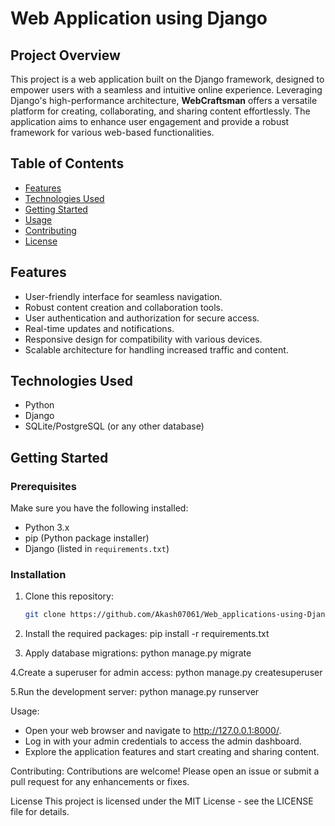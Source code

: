 # Web Application using Django

## Project Overview

This project is a web application built on the Django framework, designed to empower users with a seamless and intuitive online experience. Leveraging Django's high-performance architecture, **WebCraftsman** offers a versatile platform for creating, collaborating, and sharing content effortlessly. The application aims to enhance user engagement and provide a robust framework for various web-based functionalities.

## Table of Contents

- [Features](#features)
- [Technologies Used](#technologies-used)
- [Getting Started](#getting-started)
- [Usage](#usage)
- [Contributing](#contributing)
- [License](#license)

## Features

- User-friendly interface for seamless navigation.
- Robust content creation and collaboration tools.
- User authentication and authorization for secure access.
- Real-time updates and notifications.
- Responsive design for compatibility with various devices.
- Scalable architecture for handling increased traffic and content.

## Technologies Used

- Python
- Django
- SQLite/PostgreSQL (or any other database)

## Getting Started

### Prerequisites

Make sure you have the following installed:

- Python 3.x
- pip (Python package installer)
- Django (listed in `requirements.txt`)

### Installation

1. Clone this repository:
   ```bash
   git clone https://github.com/Akash07061/Web_applications-using-Django

2. Install the required packages:
   pip install -r requirements.txt

3. Apply database migrations:
   python manage.py migrate

4.Create a superuser for admin access:
  python manage.py createsuperuser

5.Run the development server:
  python manage.py runserver

Usage:
* Open your web browser and navigate to http://127.0.0.1:8000/.
* Log in with your admin credentials to access the admin dashboard.
* Explore the application features and start creating and sharing content.

Contributing:
Contributions are welcome! Please open an issue or submit a pull request for any enhancements or fixes.

License
This project is licensed under the MIT License - see the LICENSE file for details.


